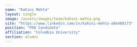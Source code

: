 ```yaml
---
name: "Kahini Mehta"
layout: single
image: /assets/images/team/kahini-mehta.png
site: "https://www.linkedin.com/in/kahini-mehta-a9b488173"
position: "PhD Candidate"
affiliation: "Columbia University"
section: alumni
---
```

